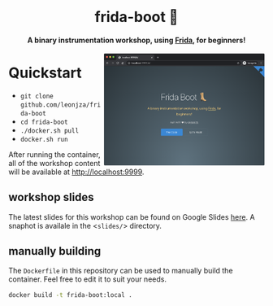 
<h1 align="center">
  <br>
  <br>
  frida-boot 👢
  <br>
</h1>

<h4 align="center">A binary instrumentation workshop, using <a href="https://frida.re" target="_blank">Frida</a>, for beginners!</h4>

<img align="right" src="./images/frida-boot-web.png" height="220" alt="frida-boot">

# Quickstart

- `git clone github.com/leonjza/frida-boot`
- `cd frida-boot`
- `./docker.sh pull`
- `docker.sh run`

After running the container, all of the workshop content will be available at <http://localhost:9999>.

## workshop slides

The latest slides for this workshop can be found on Google Slides [here](). A snaphot is availale in the <`slides/`> directory.

## manually building

The `Dockerfile` in this repository can be used to manually build the container. Feel free to edit it to suit your needs.

```bash
docker build -t frida-boot:local .
```
